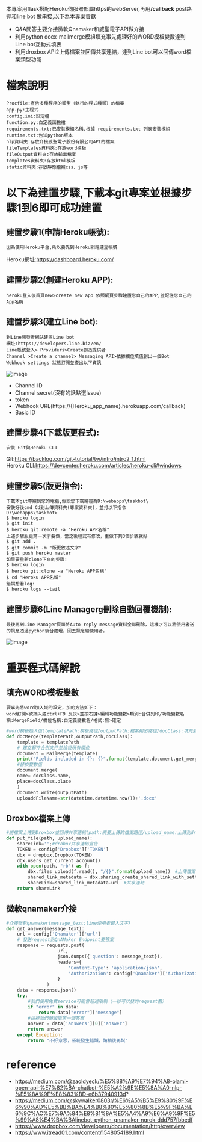 本專案用flask搭配Heroku伺服器部屬https的webServer,再用<b>/callback</b> post路徑和line bot 做串接,以下為本專案貢獻
* Q&A問答主要介接微軟Qnamaker和威聖電子API做介接
* 利用python docx-mailmerge模組填充事先處理好的WORD模板變數達到Line bot互動式填表
* 利用droxbox API2上傳檔案並回傳共享連結，達到Line bot可以回傳word檔案類型功能
# 檔案說明
    Procfile:宣告多種程序的類型（執行的程式種類）的檔案
    app.py:主程式
    config.ini:設定檔
    function.py:自定義函數檔
    requirements.txt:已安裝模組名稱,根據 requirements.txt 列表安裝模組
    runtime.txt:告知python版本
    nlp資料夾:存放介接威聖電子股份有限公司API的檔案
    fileTemplates資料夾:存放word模板
    fileOutput資料夾:存放輸出檔案
    templates資料夾:存放html模板
    static資料夾:存放靜態檔案css、js等
# 以下為建置步驟,下載本git專案並根據步驟1到6即可成功建置
## 建置步驟1(申請Heroku帳號):
    因為使用Heroku平台,所以要先到Heroku網站建立帳號
Heroku網址:<https://dashboard.heroku.com/>
## 建置步驟2(創建Heroku APP):
    heroku登入後首頁new>create new app 依照網頁步驟建置您自己的APP,並記住您自己的App名稱
## 建置步驟3(建立Line bot):
    到Line開發者網站建置Line bot
    網址:https://developers.line.biz/en/
    Line帳號登入> Providers>Create創造提供者
    Channel >Create a channel> Messaging API>依據欄位填值創出一個Bot
    Webhook settings 狀態打開並查出以下資訊
![image](https://github.com/harry83528/taskQALineBot/blob/master/messageImage_1578628507824.jpg)

*  Channel ID
*  Channel secret(沒有的話點選Issue)
*  token
*  Webhook URL(https://{Heroku_app_name}.herokuapp.com/callback)
*  Basic ID
## 建置步驟4(下載版更程式):
    安裝 Git與Heroku CLI
Git:<https://backlog.com/git-tutorial/tw/intro/intro2_1.html> <br>
Heroku CLI:<https://devcenter.heroku.com/articles/heroku-cli#windows>
## 建置步驟5(版更指令):
    下載本git專案到您的電腦,假設您下載路徑為D:\webapps\taskbot\
    安裝好後cmd Cd到上傳資料夾(專案資料夾)，並打以下指令
    D:\webapps\taskbot>
    $ heroku login
    $ git init
    $ heroku git:remote -a "Heroku APP名稱"
    上述步驟版更第一次才要做，當之後程式有修改，重做下列3個步驟就好
    $ git add .
    $ git commit -m "版更敘述文字"
    $ git push heroku master
    如果要重新clone下來的步驟:
    $ heroku login
    $ heroku git:clone -a "Heroku APP名稱"
    $ cd "Heroku APP名稱"
    錯誤想看log:
    $ heroku logs --tail
## 建置步驟6(Line Managerg刪除自動回覆機制):
    最後再到Line Manager頁面將Auto reply message資料全部刪除，這樣才可以將使用者送的訊息透過python後台處理，回丟訊息給使用者。
![image](https://github.com/harry83528/taskQALineBot/blob/master/messageImage_1578626946104.jpg)
# 重要程式碼解說
## 填充WORD模板變數
    要事先將word加入域的設定，加的方法如下：
    word打開>欲插入處ctrl+F9 反灰>並按右鍵>編輯功能變數>類別:合併列印/功能變數名稱:MergeField/欄位名稱:自定義變數名/格式:無>確定
```python
#word模板插入值(templatePath:模板路徑/outputPath:檔案輸出路徑/docClass:填充變數的類別)
def docMerge(templatePath,outputPath,docClass):
    template = templatePath
    # 建立郵件合併文件並檢視所有欄位
    document = MailMerge(template)
    print("Fields included in {}: {}".format(template,document.get_merge_fields()))
    #替換變數值
    document.merge(
    name= docClass.name,
    place=docClass.place
    )
    document.write(outputPath)
    uploaddFileName=str(datetime.datetime.now())+'.docx'
```
## Droxbox檔案上傳
```python
#將檔案上傳到Droxbox並回傳共享連結(path:將要上傳的檔案路徑/upload_name:上傳到drobox的檔名)
def put_file(path, upload_name):
    shareLink='';#drobox共享連結宣告
    TOKEN = config['Dropbox']['TOKEN']
    dbx = dropbox.Dropbox(TOKEN)
    dbx.users_get_current_account()
    with open(path, "rb") as f:
        dbx.files_upload(f.read(), "/{}".format(upload_name))　#上傳檔案
        shared_link_metadata = dbx.sharing_create_shared_link_with_settings('/'+upload_name)　#開啟共享
        shareLink=shared_link_metadata.url　#共享連結
    return shareLink
```
## 微軟qnamaker介接
```python
#介接微軟qnamaker(message_text:line使用者鍵入文字)
def get_answer(message_text):
    url = config['Qnamaker']['url']
    # 發送request到QnAMaker Endpoint要答案
    response = requests.post(
                   url,
                   json.dumps({'question': message_text}),
                   headers={
                       'Content-Type': 'application/json',
                       'Authorization': config['Qnamaker']['Authorization']
                   }
               )
    data = response.json()
    try: 
        #我們使用免費service可能會超過限制（一秒可以發的request數）
        if "error" in data:
            return data["error"]["message"]
        #這裡我們預設取第一個答案
        answer = data['answers'][0]['answer']
        return answer
    except Exception:
        return "不好意思，系統發生錯誤，請稍後再試"
```
# reference
* https://medium.com/@zaoldyeck/%E5%88%A9%E7%94%A8-olami-open-api-%E7%82%BA-chatbot-%E5%A2%9E%E5%8A%A0-nlp-%E5%8A%9F%E8%83%BD-e6b37940913d?
* https://medium.com/@skywalker0803r/%E6%A5%B5%E9%80%9F%E6%90%AD%E5%BB%BA%E4%B8%80%E5%80%8B%E5%9F%BA%E6%9C%AC%E7%9A%84%E8%81%8A%E5%A4%A9%E6%A9%9F%E5%99%A8%E4%BA%BAlinebot-python-qnamaker-ngrok-ddd757fbbedf
* https://www.dropbox.com/developers/documentation/http/overview
* https://www.itread01.com/content/1548054189.html
